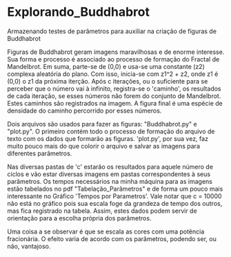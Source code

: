 # Explorando_Buddhabrot

Armazenando testes de parâmetros para auxiliar na criação de figuras de Buddhabrot

  Figuras de Buddhabrot geram imagens maravilhosas e de enorme interesse. Sua forma e processo é associado ao processo de formação do Fractal de Mandelbrot. Em suma, parte-se de (0,0) e usa-se uma constante (z2) complexa aleatória do plano. Com isso, inicia-se com z1^2 + z2, onde z1 é (0,0) o z1 da próxima iterção. Após c iterações, ou o suficiente para se perceber que o número vai à infinito, registra-se o 'caminho', os resultados de cada iteração, se esses números não forem do conjunto de Mandelbrot. Estes caminhos são registrados na imagem. A figura final é uma espécie de densidade do caminho percorrido por esses números.

  Dois arquivos são usados para fazer as figuras: "Buddhabrot.py" e "plot.py". O primeiro contém todo o processo de formação do arquivo de texto com os dados que formarão as figuras. 'plot.py', por sua vez, faz muito pouco mais do que colorir o arquivo e salvar as imagens para diferentes parâmetros.
  
  Nas diversas pastas de 'c' estarão os resultados para aquele número de ciclos e vão estar diversas imagens em pastas correspondentes à seus parâmetros. Os tempos necessários na minha máquina para as imagens estão tabelados no pdf "Tabelação_Parâmetros" e de forma um pouco mais interessante no Gráfico 'Tempos por Parametros'. Vale notar que c = 10000 não está no gráfico pois sua escala foge da grandeza de tempo dos outros, mas fica registrado na tabela. Assim, estes dados podem servir de orientação para a escolha própria dos parâmetros.
  
  Uma coisa a se observar é que se escala as cores com uma potência fracionária. O efeito varia de acordo com os parâmetros, podendo ser, ou não, vantajoso.
  
